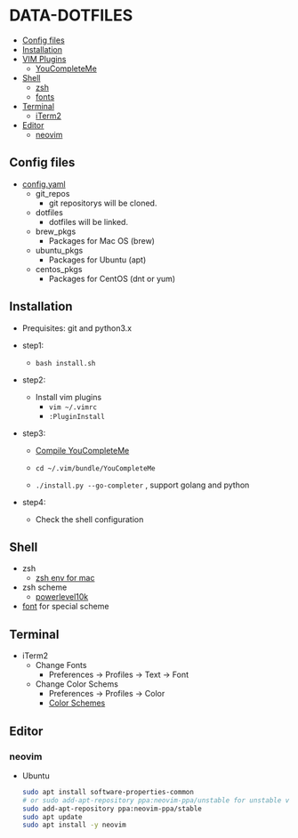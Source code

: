 # DATA-DOTFILES
- [Config files](#config-files)
- [Installation](#installation)
- [VIM Plugins](#vim-plugins)
  - [YouCompleteMe](#youcompleteme)
- [Shell](#shell)
  - [zsh](#zsh)
  - [fonts](#fonts)
- [Terminal](#terminal)
  - [iTerm2](#iterm2)
- [Editor](#editor)
  - [neovim](#neovim)

## Config files
 * [config.yaml](./config.yaml)
   * git_repos
     * git repositorys will be cloned.
   * dotfiles
     * dotfiles will be linked.
   * brew_pkgs
     * Packages for Mac OS (brew)
   * ubuntu_pkgs
     * Packages for Ubuntu (apt)
   * centos_pkgs
     * Packages for CentOS (dnt or yum)


## Installation
 * Prequisites: git and python3.x
 * step1:
   * `bash install.sh`
 * step2:
   * Install vim plugins
      * `vim ~/.vimrc`
      *  `:PluginInstall`
 * step3:
   * [Compile YouCompleteMe](https://github.com/ycm-core/YouCompleteMe#installation)

   * `cd ~/.vim/bundle/YouCompleteMe`
   * `./install.py --go-completer` , support golang and python

 * step4:
   * Check the shell configuration


## Shell
  * zsh
    * [zsh env for mac](https://medium.com/statementdog-engineering/prettify-your-zsh-command-line-prompt-3ca2acc967f)
  * zsh scheme
    * [powerlevel10k](https://github.com/romkatv/powerlevel10k)
  * [font](https://github.com/romkatv/powerlevel10k?tab=readme-ov-file#fonts) for special scheme


## Terminal
  * iTerm2
     * Change Fonts
       * Preferences -> Profiles -> Text -> Font
     * Change Color Schems
       * Preferences -> Profiles -> Color
       * [Color Schemes](https://github.com/mbadolato/iTerm2-Color-Schemes)

## Editor
### neovim
  * Ubuntu
      ```bash
      sudo apt install software-properties-common
      # or sudo add-apt-repository ppa:neovim-ppa/unstable for unstable version
      sudo add-apt-repository ppa:neovim-ppa/stable
      sudo apt update
      sudo apt install -y neovim
      ```